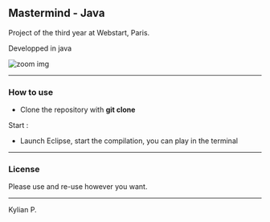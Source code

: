 ## Mastermind - Java
Project of the third year at Webstart, Paris.

Developped in java

 ![zoom img](http://img.kp-dev.fr/mastermind-java.jpg) 

---

### How to use

- Clone the repository with __git clone__

Start :

- Launch Eclipse, start the compilation, you can play in the terminal

---

### License

Please use and re-use however you want.

---

Kylian P.
